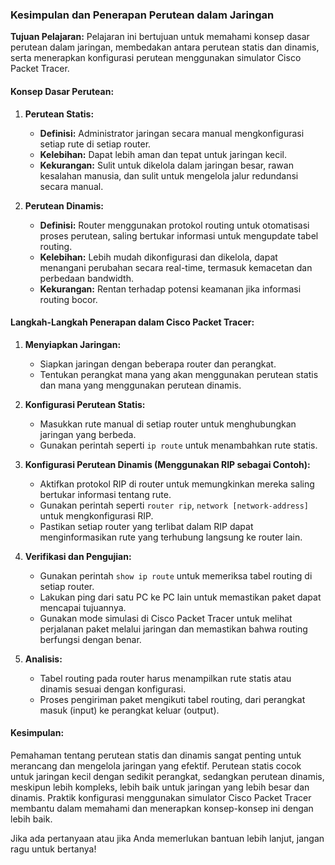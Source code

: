 ### Kesimpulan dan Penerapan Perutean dalam Jaringan

**Tujuan Pelajaran:**
Pelajaran ini bertujuan untuk memahami konsep dasar perutean dalam jaringan, membedakan antara perutean statis dan dinamis, serta menerapkan konfigurasi perutean menggunakan simulator Cisco Packet Tracer.

#### **Konsep Dasar Perutean:**

1. **Perutean Statis:**
   - **Definisi:** Administrator jaringan secara manual mengkonfigurasi setiap rute di setiap router.
   - **Kelebihan:** Dapat lebih aman dan tepat untuk jaringan kecil.
   - **Kekurangan:** Sulit untuk dikelola dalam jaringan besar, rawan kesalahan manusia, dan sulit untuk mengelola jalur redundansi secara manual.

2. **Perutean Dinamis:**
   - **Definisi:** Router menggunakan protokol routing untuk otomatisasi proses perutean, saling bertukar informasi untuk mengupdate tabel routing.
   - **Kelebihan:** Lebih mudah dikonfigurasi dan dikelola, dapat menangani perubahan secara real-time, termasuk kemacetan dan perbedaan bandwidth.
   - **Kekurangan:** Rentan terhadap potensi keamanan jika informasi routing bocor.

#### **Langkah-Langkah Penerapan dalam Cisco Packet Tracer:**

1. **Menyiapkan Jaringan:**
   - Siapkan jaringan dengan beberapa router dan perangkat.
   - Tentukan perangkat mana yang akan menggunakan perutean statis dan mana yang menggunakan perutean dinamis.

2. **Konfigurasi Perutean Statis:**
   - Masukkan rute manual di setiap router untuk menghubungkan jaringan yang berbeda.
   - Gunakan perintah seperti `ip route` untuk menambahkan rute statis.

3. **Konfigurasi Perutean Dinamis (Menggunakan RIP sebagai Contoh):**
   - Aktifkan protokol RIP di router untuk memungkinkan mereka saling bertukar informasi tentang rute.
   - Gunakan perintah seperti `router rip`, `network [network-address]` untuk mengkonfigurasi RIP.
   - Pastikan setiap router yang terlibat dalam RIP dapat menginformasikan rute yang terhubung langsung ke router lain.

4. **Verifikasi dan Pengujian:**
   - Gunakan perintah `show ip route` untuk memeriksa tabel routing di setiap router.
   - Lakukan ping dari satu PC ke PC lain untuk memastikan paket dapat mencapai tujuannya.
   - Gunakan mode simulasi di Cisco Packet Tracer untuk melihat perjalanan paket melalui jaringan dan memastikan bahwa routing berfungsi dengan benar.

5. **Analisis:**
   - Tabel routing pada router harus menampilkan rute statis atau dinamis sesuai dengan konfigurasi.
   - Proses pengiriman paket mengikuti tabel routing, dari perangkat masuk (input) ke perangkat keluar (output).

#### **Kesimpulan:**
Pemahaman tentang perutean statis dan dinamis sangat penting untuk merancang dan mengelola jaringan yang efektif. Perutean statis cocok untuk jaringan kecil dengan sedikit perangkat, sedangkan perutean dinamis, meskipun lebih kompleks, lebih baik untuk jaringan yang lebih besar dan dinamis. Praktik konfigurasi menggunakan simulator Cisco Packet Tracer membantu dalam memahami dan menerapkan konsep-konsep ini dengan lebih baik.

Jika ada pertanyaan atau jika Anda memerlukan bantuan lebih lanjut, jangan ragu untuk bertanya!